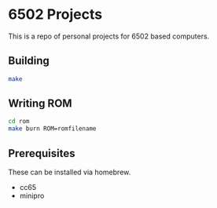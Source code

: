 # 6502 Projects

This is a repo of personal projects for 6502 based computers.

## Building

```bash
make
```

## Writing ROM
```bash
cd rom
make burn ROM=romfilename
```

## Prerequisites

These can be installed via homebrew.

* cc65
* minipro
